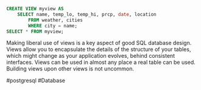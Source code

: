```SQL
CREATE VIEW myview AS
	SELECT name, temp_lo, temp_hi, prcp, date, location
		FROM weather, cities
		WHERE city = name;
SELECT * FROM myview;
```

Making liberal use of views is a key aspect of good SQL database design. Views allow you to encapsulate the details of the structure of your tables, which might change as your application evolves, behind consistent interfaces.
Views can be used in almost any place a real table can be used. Building views upon other views is not uncommon.

#postgresql #Database 